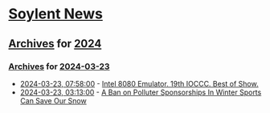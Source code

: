 # [Soylent News](../../../README.md)

## [Archives](../../index.md) for [2024](../index.md)

### [Archives](../../index.md) for [2024-03-23](index.md)

* [2024-03-23, 07:58:00](https://soylentnews.org/article.pl?sid=24/03/21/1959242&from=rss) - [Intel 8080 Emulator. 19th IOCCC. Best of Show.](https://soylentnews.org/article.pl?sid=24/03/21/1959242&from=rss)
* [2024-03-23, 03:13:00](https://soylentnews.org/article.pl?sid=24/03/21/1955228&from=rss) - [A Ban on Polluter Sponsorships In Winter Sports Can Save Our Snow](https://soylentnews.org/article.pl?sid=24/03/21/1955228&from=rss)
